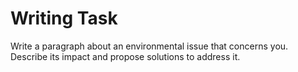 
# Writing Task

Write a paragraph about an environmental issue that concerns you. Describe its impact and propose solutions to address it.

